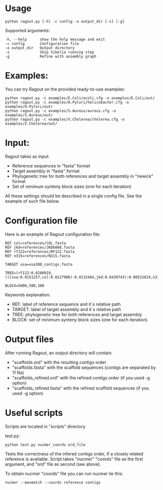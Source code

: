 Usage
=====

    python ragout.py [-h] -c config -o output_dir [-s] [-g]
    
Supported arguments:

    -h, --help      show the help message and exit
    -c config       Configuration file
    -o output_dir   Output directory
    -s              Skip Sibelia running step
    -g              Refine with assembly graph


Examples:
=========

You can try Ragout on the provided ready-to-use examples:

    python ragout.py -c examples/E.Coli/ecoli.cfg -o examples/E.Coli/out/
    python ragout.py -c examples/H.Pylori/helicobacter.cfg -o examples/H.Pylori/out/
    python ragout.py -c examples/S.Aureus/aureus.cfg -o examples/S.Aureus/out/
    python ragout.py -c examples/V.Cholerea/cholerea.cfg -o examples/V.Cholerea/out/


Input:
======

Ragout takes as input:

- Reference sequences in "fasta" format
- Target assembly in "fasta" format
- Phylogenetic tree for both references and target assembly in "newick" format
- Set of minimum synteny block sizes (one for each iteration)

All these settings should be described in a single config file.
See the example of such file below.


Configuration file
==================

Here is an example of Ragout configuration file:

    REF col=references/COL.fasta
    REF jkd=references/JKD6008.fasta
    REF rf122=references/RF122.fasta
    REF n315=references/N315.fasta

    TARGET usa=usa300_contigs.fasta

    TREE=(rf122:0.0280919,(((usa:0.0151257,col:0.0127906):0.0132464,jkd:0.0439743):0.00532819,n315:0.0150894):0.0150894);

    BLOCK=5000,500,100

Keywords explanation:

- REF: label of reference sequence and it`s relative path
- TARGET: label of target assembly and it`s relative path
- TREE: phylogenetic tree for both references and target assembly
- BLOCK: set of minimum synteny block sizes (one for each iteration)


Output files
============

After running Ragout, an output directory will contain:

* "scaffolds.ord" with the resulting contigs order
* "scaffolds.fasta" with the scaffold sequences (contigs are separated by 11 Ns)
* "scaffolds_refined.ord" with the refined contigs order (if you used -g option)
* "scaffolds_refined.fasta" with the refined scaffold sequences (if you used -g option)


Useful scripts
==============

Scripts are located in "scripts" directory

test.py:

    python test.py nucmer_coords ord_file

Tests the correctness of the infered contigs order, if a closely related reference
is available. Script takes "nucmer" "coords" file as the first argument,
and "ord" file as second (see above).

To obtain nucmer "coords" file you can run nucmer lie this:

	nucmer --maxmatch --coords reference contigs